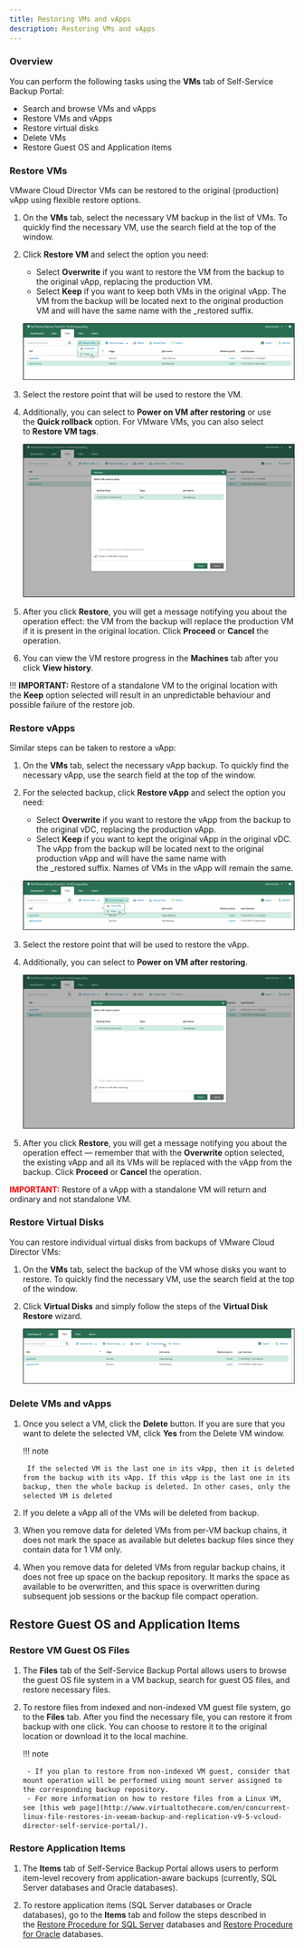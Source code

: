 ```yaml
---
title: Restoring VMs and vApps
description: Restoring VMs and vApps
---
```


### Overview

You can perform the following tasks using the **VMs** tab of Self-Service Backup Portal:

- Search and browse VMs and vApps
- Restore VMs and vApps
- Restore virtual disks
- Delete VMs
- Restore Guest OS and Application items

### Restore VMs

VMware Cloud Director VMs can be restored to the original (production) vApp using flexible restore options.

1. On the **VMs** tab, select the necessary VM backup in the list of VMs. To quickly find the necessary VM, use the search field at the top of the window.

1. Click **Restore VM** and select the option you need:

    - Select **Overwrite** if you want to restore the VM from the backup to the original vApp, replacing the production VM.
    - Select **Keep** if you want to keep both VMs in the original vApp. The VM from the backup will be located next to the original production VM and will have the same name with the \_restored suffix.

    ![Restore VM](./assets/restore_vm.png)

1. Select the restore point that will be used to restore the VM.

1. Additionally, you can select to **Power on VM after restoring** or use the **Quick rollback** option. For VMware VMs, you can also select to **Restore VM tags**.

    ![Power On VM](./assets/power_on_vm.png)

1. After you click **Restore**, you will get a message notifying you about the operation effect: the VM from the backup will replace the production VM if it is present in the original location. Click **Proceed** or **Cancel** the operation.

1. You can view the VM restore progress in the **Machines** tab after you click **View history**.

!!! **IMPORTANT:**
    Restore of a standalone VM to the original location with the **Keep** option selected will result in an unpredictable behaviour and possible failure of the restore job.

### Restore vApps

Similar steps can be taken to restore a vApp:

1. On the **VMs** tab, select the necessary vApp backup. To quickly find the necessary vApp, use the search field at the top of the window.

1. For the selected backup, click **Restore vApp** and select the option you need:

    - Select **Overwrite** if you want to restore the vApp from the backup to the original vDC, replacing the production vApp.
    - Select **Keep** if you want to kept the original vApp in the original vDC. The vApp from the backup will be located next to the original production vApp and will have the same name with the \_restored suffix. Names of VMs in the vApp will remain the same.

    ![Keep VM](./assets/keep_vm.png)

1. Select the restore point that will be used to restore the vApp.

1. Additionally, you can select to **Power on VM after restoring**.

    ![Power On VM](./assets/power_on_vm.png)

1. After you click **Restore**, you will get a message notifying you about the operation effect — remember that with the **Overwrite** option selected, the existing vApp and all its VMs will be replaced with the vApp from the backup. Click **Proceed** or **Cancel** the operation.

<span style="color:red">**IMPORTANT:**</span> Restore of a vApp with a standalone VM will return and ordinary and not standalone VM.

### Restore Virtual Disks

You can restore individual virtual disks from backups of VMware Cloud Director VMs:

1. On the **VMs** tab, select the backup of the VM whose disks you want to restore. To quickly find the necessary VM, use the search field at the top of the window.

1. Click **Virtual Disks** and simply follow the steps of the **Virtual Disk Restore** wizard.

    ![Restore Disk](./assets/virtual_disk_wizard.png)

### Delete VMs and vApps

1. Once you select a VM, click the **Delete** button. If you are sure that you want to delete the selected VM, click **Yes** from the Delete VM window.

    !!! note

        If the selected VM is the last one in its vApp, then it is deleted from the backup with its vApp. If this vApp is the last one in its backup, then the whole backup is deleted. In other cases, only the selected VM is deleted

1. If you delete a vApp all of the VMs will be deleted from backup.

1. When you remove data for deleted VMs from per-VM backup chains, it does not mark the space as available but deletes backup files since they contain data for 1 VM only.

1. When you remove data for deleted VMs from regular backup chains, it does not free up space on the backup repository. It marks the space as available to be overwritten, and this space is overwritten during subsequent job sessions or the backup file compact operation.

## Restore Guest OS and Application Items

### Restore VM Guest OS Files

1. The **Files** tab of the Self-Service Backup Portal allows users to browse the guest OS file system in a VM backup, search for guest OS files, and restore necessary files.

1. To restore files from indexed and non-indexed VM guest file system, go to the **Files** tab. After you find the necessary file, you can restore it from backup with one click. You can choose to restore it to the original location or download it to the local machine.

    !!! note

        - If you plan to restore from non-indexed VM guest, consider that mount operation will be performed using mount server assigned to the corresponding backup repository.
        - For more information on how to restore files from a Linux VM, see [this web page](http://www.virtualtothecore.com/en/concurrent-linux-file-restores-in-veeam-backup-and-replication-v9-5-vcloud-director-self-service-portal/).

### Restore Application Items

1. The **Items** tab of Self-Service Backup Portal allows users to perform item-level recovery from application-aware backups (currently, SQL Server databases and Oracle databases).

1. To restore application items (SQL Server databases or Oracle databases), go to the **Items** tab and follow the steps described in the [Restore Procedure for SQL Server](https://helpcenter.veeam.com/docs/backup/em/em_restore_procedure_sql.html) databases and [Restore Procedure for Oracle](https://helpcenter.veeam.com/docs/backup/em/em_restore_procedure_oracle.html) databases.
